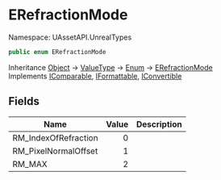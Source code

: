 # ERefractionMode

Namespace: UAssetAPI.UnrealTypes

```csharp
public enum ERefractionMode
```

Inheritance [Object](https://docs.microsoft.com/en-us/dotnet/api/system.object) → [ValueType](https://docs.microsoft.com/en-us/dotnet/api/system.valuetype) → [Enum](https://docs.microsoft.com/en-us/dotnet/api/system.enum) → [ERefractionMode](./uassetapi.unrealtypes.erefractionmode.md)<br>
Implements [IComparable](https://docs.microsoft.com/en-us/dotnet/api/system.icomparable), [IFormattable](https://docs.microsoft.com/en-us/dotnet/api/system.iformattable), [IConvertible](https://docs.microsoft.com/en-us/dotnet/api/system.iconvertible)

## Fields

| Name | Value | Description |
| --- | --: | --- |
| RM_IndexOfRefraction | 0 |  |
| RM_PixelNormalOffset | 1 |  |
| RM_MAX | 2 |  |
